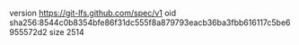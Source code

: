 version https://git-lfs.github.com/spec/v1
oid sha256:8544c0b8354bfe86f31dc555f8a879793eacb36ba3fbb616117c5be6955572d2
size 2514
